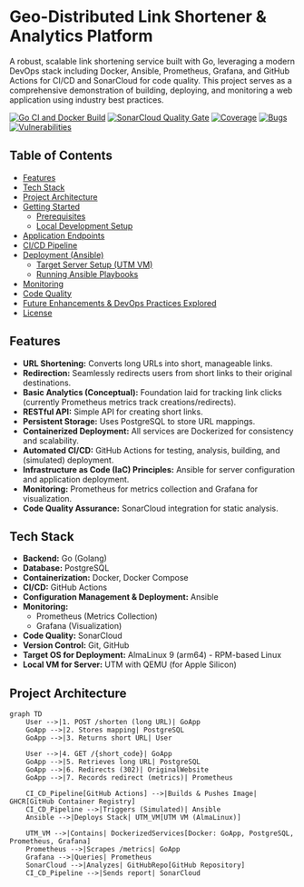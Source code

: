 # Geo-Distributed Link Shortener & Analytics Platform

A robust, scalable link shortening service built with Go, leveraging a modern DevOps stack including Docker, Ansible, Prometheus, Grafana, and GitHub Actions for CI/CD and SonarCloud for code quality. This project serves as a comprehensive demonstration of building, deploying, and monitoring a web application using industry best practices.

[![Go CI and Docker Build](https://github.com/IgorKostoski/linkshortener/actions/workflows/ci.yml/badge.svg)](https://github.com/IgorKostoski/linkshortener/actions/workflows/ci.yml)
[![SonarCloud Quality Gate](https://sonarcloud.io/api/project_badges/measure?project=IgorKostoski_linkshortener&metric=alert_status)](https://sonarcloud.io/summary/overall?id=IgorKostoski_linkshortener)
[![Coverage](https://sonarcloud.io/api/project_badges/measure?project=IgorKostoski_linkshortener&metric=coverage)](https://sonarcloud.io/summary/overall?id=IgorKostoski_linkshortener)
[![Bugs](https://sonarcloud.io/api/project_badges/measure?project=IgorKostoski_linkshortener&metric=bugs)](https://sonarcloud.io/summary/overall?id=IgorKostoski_linkshortener)
[![Vulnerabilities](https://sonarcloud.io/api/project_badges/measure?project=IgorKostoski_linkshortener&metric=vulnerabilities)](https://sonarcloud.io/summary/overall?id=IgorKostoski_linkshortener)



## Table of Contents

- [Features](#features)
- [Tech Stack](#tech-stack)
- [Project Architecture](#project-architecture)
- [Getting Started](#getting-started)
    - [Prerequisites](#prerequisites)
    - [Local Development Setup](#local-development-setup)
- [Application Endpoints](#application-endpoints)
- [CI/CD Pipeline](#cicd-pipeline)
- [Deployment (Ansible)](#deployment-ansible)
    - [Target Server Setup (UTM VM)](#target-server-setup-utm-vm)
    - [Running Ansible Playbooks](#running-ansible-playbooks)
- [Monitoring](#monitoring)
- [Code Quality](#code-quality)
- [Future Enhancements & DevOps Practices Explored](#future-enhancements--devops-practices-explored)
- [License](#license)

## Features

*   **URL Shortening:** Converts long URLs into short, manageable links.
*   **Redirection:** Seamlessly redirects users from short links to their original destinations.
*   **Basic Analytics (Conceptual):** Foundation laid for tracking link clicks (currently Prometheus metrics track creations/redirects).
*   **RESTful API:** Simple API for creating short links.
*   **Persistent Storage:** Uses PostgreSQL to store URL mappings.
*   **Containerized Deployment:** All services are Dockerized for consistency and scalability.
*   **Automated CI/CD:** GitHub Actions for testing, analysis, building, and (simulated) deployment.
*   **Infrastructure as Code (IaC) Principles:** Ansible for server configuration and application deployment.
*   **Monitoring:** Prometheus for metrics collection and Grafana for visualization.
*   **Code Quality Assurance:** SonarCloud integration for static analysis.

## Tech Stack

*   **Backend:** Go (Golang)
*   **Database:** PostgreSQL
*   **Containerization:** Docker, Docker Compose
*   **CI/CD:** GitHub Actions
*   **Configuration Management & Deployment:** Ansible
*   **Monitoring:**
    *   Prometheus (Metrics Collection)
    *   Grafana (Visualization)
*   **Code Quality:** SonarCloud
*   **Version Control:** Git, GitHub
*   **Target OS for Deployment:** AlmaLinux 9 (arm64) - RPM-based Linux
*   **Local VM for Server:** UTM with QEMU (for Apple Silicon)

## Project Architecture
```mermaid
graph TD
    User -->|1. POST /shorten (long URL)| GoApp
    GoApp -->|2. Stores mapping| PostgreSQL
    GoApp -->|3. Returns short URL| User

    User -->|4. GET /{short_code}| GoApp
    GoApp -->|5. Retrieves long URL| PostgreSQL
    GoApp -->|6. Redirects (302)| OriginalWebsite
    GoApp -->|7. Records redirect (metrics)| Prometheus

    CI_CD_Pipeline[GitHub Actions] -->|Builds & Pushes Image| GHCR[GitHub Container Registry]
    CI_CD_Pipeline -->|Triggers (Simulated)| Ansible
    Ansible -->|Deploys Stack| UTM_VM[UTM VM (AlmaLinux)]

    UTM_VM -->|Contains| DockerizedServices[Docker: GoApp, PostgreSQL, Prometheus, Grafana]
    Prometheus -->|Scrapes /metrics| GoApp
    Grafana -->|Queries| Prometheus
    SonarCloud -->|Analyzes| GitHubRepo[GitHub Repository]
    CI_CD_Pipeline -->|Sends report| SonarCloud